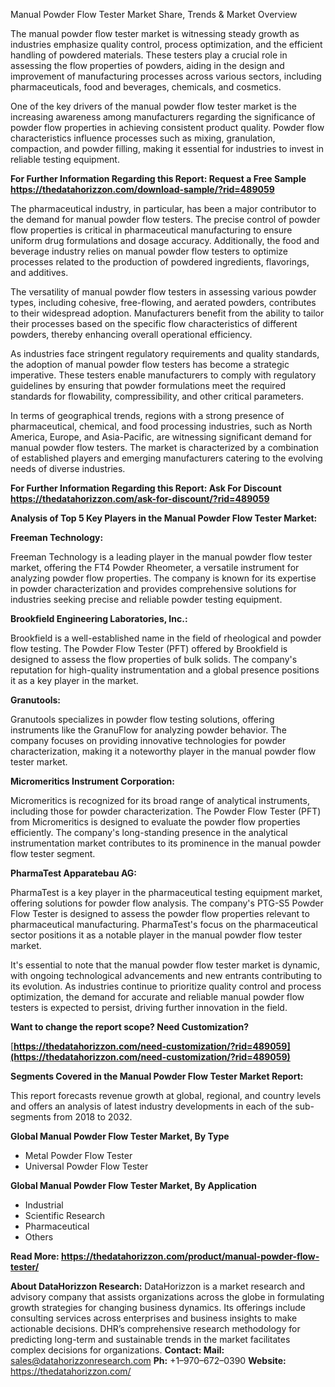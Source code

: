 ﻿Manual Powder Flow Tester Market Share, Trends & Market Overview

The manual powder flow tester market is witnessing steady growth as industries emphasize quality control, process optimization, and the efficient handling of powdered materials. These testers play a crucial role in assessing the flow properties of powders, aiding in the design and improvement of manufacturing processes across various sectors, including pharmaceuticals, food and beverages, chemicals, and cosmetics.

One of the key drivers of the manual powder flow tester market is the increasing awareness among manufacturers regarding the significance of powder flow properties in achieving consistent product quality. Powder flow characteristics influence processes such as mixing, granulation, compaction, and powder filling, making it essential for industries to invest in reliable testing equipment.

**For Further Information Regarding this Report: Request a Free Sample <https://thedatahorizzon.com/download-sample/?rid=489059>**  

The pharmaceutical industry, in particular, has been a major contributor to the demand for manual powder flow testers. The precise control of powder flow properties is critical in pharmaceutical manufacturing to ensure uniform drug formulations and dosage accuracy. Additionally, the food and beverage industry relies on manual powder flow testers to optimize processes related to the production of powdered ingredients, flavorings, and additives.

The versatility of manual powder flow testers in assessing various powder types, including cohesive, free-flowing, and aerated powders, contributes to their widespread adoption. Manufacturers benefit from the ability to tailor their processes based on the specific flow characteristics of different powders, thereby enhancing overall operational efficiency.

As industries face stringent regulatory requirements and quality standards, the adoption of manual powder flow testers has become a strategic imperative. These testers enable manufacturers to comply with regulatory guidelines by ensuring that powder formulations meet the required standards for flowability, compressibility, and other critical parameters.

In terms of geographical trends, regions with a strong presence of pharmaceutical, chemical, and food processing industries, such as North America, Europe, and Asia-Pacific, are witnessing significant demand for manual powder flow testers. The market is characterized by a combination of established players and emerging manufacturers catering to the evolving needs of diverse industries.

**For Further Information Regarding this Report: Ask For Discount <https://thedatahorizzon.com/ask-for-discount/?rid=489059>** 

**Analysis of Top 5 Key Players in the Manual Powder Flow Tester Market:**

**Freeman Technology:**

Freeman Technology is a leading player in the manual powder flow tester market, offering the FT4 Powder Rheometer, a versatile instrument for analyzing powder flow properties. The company is known for its expertise in powder characterization and provides comprehensive solutions for industries seeking precise and reliable powder testing equipment.

**Brookfield Engineering Laboratories, Inc.:**

Brookfield is a well-established name in the field of rheological and powder flow testing. The Powder Flow Tester (PFT) offered by Brookfield is designed to assess the flow properties of bulk solids. The company's reputation for high-quality instrumentation and a global presence positions it as a key player in the market.

**Granutools:**

Granutools specializes in powder flow testing solutions, offering instruments like the GranuFlow for analyzing powder behavior. The company focuses on providing innovative technologies for powder characterization, making it a noteworthy player in the manual powder flow tester market.

**Micromeritics Instrument Corporation:**

Micromeritics is recognized for its broad range of analytical instruments, including those for powder characterization. The Powder Flow Tester (PFT) from Micromeritics is designed to evaluate the powder flow properties efficiently. The company's long-standing presence in the analytical instrumentation market contributes to its prominence in the manual powder flow tester segment.

**PharmaTest Apparatebau AG:**

PharmaTest is a key player in the pharmaceutical testing equipment market, offering solutions for powder flow analysis. The company's PTG-S5 Powder Flow Tester is designed to assess the powder flow properties relevant to pharmaceutical manufacturing. PharmaTest's focus on the pharmaceutical sector positions it as a notable player in the manual powder flow tester market.

It's essential to note that the manual powder flow tester market is dynamic, with ongoing technological advancements and new entrants contributing to its evolution. As industries continue to prioritize quality control and process optimization, the demand for accurate and reliable manual powder flow testers is expected to persist, driving further innovation in the field.

**Want to change the report scope? Need Customization?**

[**https://thedatahorizzon.com/need-customization/?rid=489059](https://thedatahorizzon.com/need-customization/?rid=489059)** 

**Segments Covered in the Manual Powder Flow Tester Market Report:**

This report forecasts revenue growth at global, regional, and country levels and offers an analysis of latest industry developments in each of the sub-segments from 2018 to 2032.

**Global Manual Powder Flow Tester Market, By Type**

- Metal Powder Flow Tester
- Universal Powder Flow Tester

**Global Manual Powder Flow Tester Market, By Application**

- Industrial
- Scientific Research
- Pharmaceutical
- Others

**Read More: <https://thedatahorizzon.com/product/manual-powder-flow-tester/>** 

**About DataHorizzon Research:**DataHorizzon is a market research and advisory company that assists organizations across the globe in formulating growth strategies for changing business dynamics. Its offerings include consulting services across enterprises and business insights to make actionable decisions. DHR’s comprehensive research methodology for predicting long-term and sustainable trends in the market facilitates complex decisions for organizations.**Contact:Mail:** <sales@datahorizzonresearch.com> **Ph:** +1–970–672–0390**Website:** <https://thedatahorizzon.com/> 

